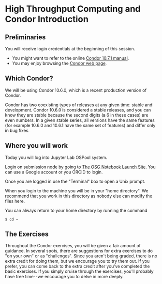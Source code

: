# High Throughput Computing and Condor Introduction

## Preliminaries

You will receive login credentials at the beginning of this session. 

   * You might want to refer to the online [Condor 10.7.1 manual](https://readthedocs.org/projects/htcondor/downloads/pdf/latest/).<br>
   * You may enjoy browsing the [Condor web page](http://www.cs.wisc.edu/condor/).<br>

## Which Condor?
We will be using Condor 10.6.0, which is a recent production version of Condor.

Condor has two coexisting types of releases at any given time: stable and development. Condor 10.6.0 is considered a stable releases, and you can know they are stable because the second digits (a 6 in these cases) are  even numbers. In a given stable series, all versions have the same features (for example 10.6.0 and 10.6.1 have the same set of features) and differ only in bug fixes.

## Where you will work

Today you will log into Jupyter Lab OSPool system. 

Login on submission node by going to [The OSG Notebook Launch Site](https://notebook.ospool.osg-htc.org). You can use a Google account or you ORCID to login.

Once you are logged in use the "Terminal" box to open a Unix prompt. 

When you login to the machine you will be in your "home directory".  We recommend that you work in this directory as nobody else can modify the files here.

You can always return to your home directory by running the command

```
$ cd ~
```

## The Exercises

Throughout the Condor exercises, you will be given a fair amount of guidance. In several spots, there are suggestions for extra exercises to do "on your own" or as "challenges". Since you aren't being graded, there is no extra credit for doing them, but we encourage you to try them out. If you prefer, you can come back to the extra credit after you've completed the basic exercises. If you simply cruise through the exercises, you'll probably have free time--we encourage you to delve in more deeply.
